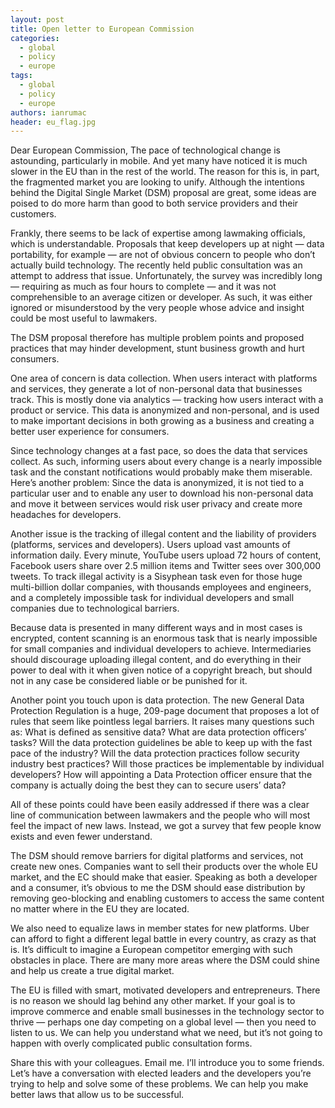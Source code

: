 ```yaml
---
layout: post
title: Open letter to European Commission
categories:
  - global
  - policy
  - europe
tags:
  - global
  - policy
  - europe
authors: ianrumac
header: eu_flag.jpg
---
```


Dear European Commission,
The pace of technological change is astounding, particularly in mobile. And yet many have noticed it is much slower in the EU than in the rest of the world. The reason for this is, in part, the fragmented market you are looking to unify.
Although the intentions behind the Digital Single Market (DSM) proposal are great, some ideas are poised to do more harm than good to both service providers and their customers. 


Frankly, there seems to be lack of expertise among lawmaking officials, which is understandable. Proposals that keep developers up at night — data portability, for example — are not of obvious concern to people who don’t actually build technology. The recently held public consultation was an attempt to address that issue. Unfortunately, the survey was incredibly long — requiring as much as four hours to complete — and it was not comprehensible to an average citizen or developer. As such, it was either ignored or misunderstood by the very people whose advice and insight could be most useful to lawmakers. 

The DSM proposal therefore has multiple problem points and proposed practices that may hinder development, stunt business growth and hurt consumers. 

One area of concern is data collection. When users interact with platforms and services, they generate a lot of non-personal data that businesses track. This is mostly done via analytics — tracking how users interact with a product or service. This data is anonymized and non-personal, and is used to make important decisions in both growing as a business and creating a better user experience for consumers. 

Since technology changes at a fast pace, so does the data that services collect. As such, informing users about every change is a nearly impossible task and the constant notifications would probably make them miserable. Here’s another problem: Since the data is anonymized, it is not tied to a particular user and to enable any user to download his non-personal data and move it between services would risk user privacy and create more headaches for developers.

Another issue is the tracking of illegal content and the liability of providers (platforms, services and developers). Users upload vast amounts of information daily. Every minute, YouTube users upload 72 hours of content, Facebook users share over 2.5 million items and Twitter sees over 300,000 tweets. To track illegal activity is a Sisyphean task even for those huge multi-billion dollar companies, with thousands employees and engineers, and a completely impossible task for individual developers and small companies due to technological barriers. 

Because data is presented in many different ways and in most cases is encrypted, content scanning is an enormous task that is nearly impossible for small companies and individual developers to achieve. Intermediaries should discourage uploading illegal content, and do everything in their power to deal with it when given notice of a copyright breach, but should not in any case be considered liable or be punished for it.

Another point you touch upon is data protection. The new General Data Protection Regulation is a huge, 209-page document that proposes a lot of rules that seem like pointless legal barriers. It raises many questions such as: What is defined as sensitive data? What are data protection officers’ tasks? Will the data protection guidelines be able to keep up with the fast pace of the industry? Will the data protection practices follow security industry best practices? Will those practices be implementable by individual developers? How will appointing a Data Protection officer ensure that the company is actually doing the best they can to secure users’ data?

All of these points could have been easily addressed if there was a clear line of communication between lawmakers and the people who will most feel the impact of new laws. Instead, we got a survey that few people know exists and even fewer understand.

The DSM should remove barriers for digital platforms and services, not create new ones. Companies want to sell their products over the whole EU market, and the EC should make that easier. Speaking as both a developer and a consumer, it’s obvious to me the DSM should ease distribution by removing geo-blocking and enabling customers to access the same content no matter where in the EU they are located. 

We also need to equalize laws in member states for new platforms. Uber can afford to fight a different legal battle in every country, as crazy as that is. It’s difficult to imagine a European competitor emerging with such obstacles in place. There are many more areas where the DSM could shine and help us create a true digital market.

The EU is filled with smart, motivated developers and entrepreneurs. There is no reason we should lag behind any other market. If your goal is to improve commerce and enable small businesses in the technology sector to thrive — perhaps one day competing on a global level — then you need to listen to us. We can help you understand what we need, but it’s not going to happen with overly complicated public consultation forms.

Share this with your colleagues. Email me. I’ll introduce you to some friends. Let’s have a conversation with elected leaders and the developers you’re trying to help and solve some of these problems. We can help you make better laws that allow us to be successful.
